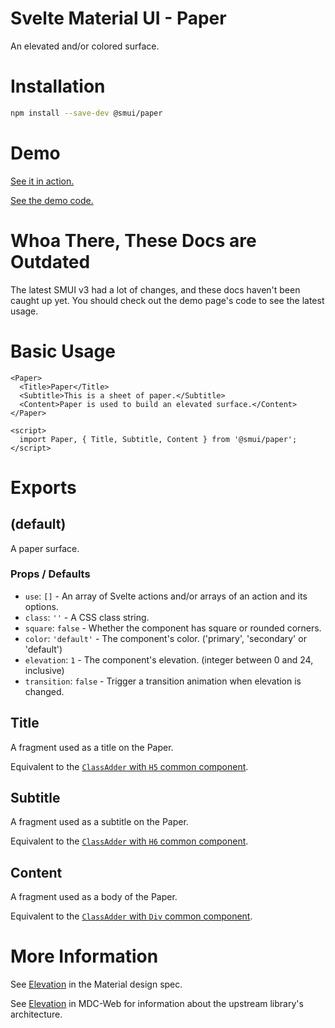 # Svelte Material UI - Paper

An elevated and/or colored surface.

# Installation

```sh
npm install --save-dev @smui/paper
```

# Demo

[See it in action.](https://sveltematerialui.com/demo/paper)

[See the demo code.](/site/src/routes/demo/paper/)

# Whoa There, These Docs are Outdated

The latest SMUI v3 had a lot of changes, and these docs haven't been caught up yet. You should check out the demo page's code to see the latest usage.

# Basic Usage

```svelte
<Paper>
  <Title>Paper</Title>
  <Subtitle>This is a sheet of paper.</Subtitle>
  <Content>Paper is used to build an elevated surface.</Content>
</Paper>

<script>
  import Paper, { Title, Subtitle, Content } from '@smui/paper';
</script>
```

# Exports

## (default)

A paper surface.

### Props / Defaults

- `use`: `[]` - An array of Svelte actions and/or arrays of an action and its options.
- `class`: `''` - A CSS class string.
- `square`: `false` - Whether the component has square or rounded corners.
- `color`: `'default'` - The component's color. ('primary', 'secondary' or 'default')
- `elevation`: `1` - The component's elevation. (integer between 0 and 24, inclusive)
- `transition`: `false` - Trigger a transition animation when elevation is changed.

## Title

A fragment used as a title on the Paper.

Equivalent to the [`ClassAdder` with `H5` common component](/packages/common/README.md#classaddersvelte).

## Subtitle

A fragment used as a subtitle on the Paper.

Equivalent to the [`ClassAdder` with `H6` common component](/packages/common/README.md#classaddersvelte).

## Content

A fragment used as a body of the Paper.

Equivalent to the [`ClassAdder` with `Div` common component](/packages/common/README.md#classaddersvelte).

# More Information

See [Elevation](https://material.io/design/environment/elevation.html) in the Material design spec.

See [Elevation](https://github.com/material-components/material-components-web/tree/v11.0.0/packages/mdc-elevation) in MDC-Web for information about the upstream library's architecture.
